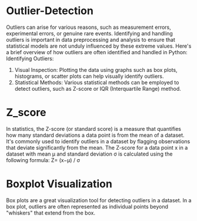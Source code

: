 # Outlier-Detection
Outliers can arise for various reasons, such as measurement errors, experimental errors, or genuine rare events. Identifying and handling outliers is important in data preprocessing and analysis to ensure that statistical models are not unduly influenced by these extreme values.
Here's a brief overview of how outliers are often identified and handled in Python:
Identifying Outliers:
1) Visual Inspection: Plotting the data using graphs such as box plots, histograms, or scatter plots can help visually identify outliers.
2) Statistical Methods: Various statistical methods can be employed to detect outliers, such as Z-score or IQR (Interquartile Range) method.

# Z_score
In statistics, the Z-score (or standard score) is a measure that quantifies how many standard deviations a data point is from the mean of a dataset. It's commonly used to identify outliers in a dataset by flagging observations that deviate significantly from the mean.
The Z-score for a data point x in a dataset with mean μ and standard deviation σ is calculated using the following formula:
Z= (x−μ) / σ

# Boxplot Visualization
Box plots are a great visualization tool for detecting outliers in a dataset. In a box plot, outliers are often represented as individual points beyond "whiskers" that extend from the box. 
​
